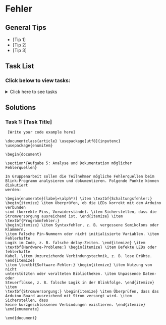 # Fehler

## General Tips
- [Tip 1]
- [Tip 2]
- [Tip 3]

## Task List
### Click below to view tasks:
<details>
  <summary>Click here to see tasks</summary>
  - [Analysieren Sie in Gruppenarbeit (2-4 Personen), welche Fehler beim Blink-Programm auftreten können (Schaltung, Programm). Dokumentieren Sie die möglichen Fehlerquellen und geben Sie Hinweise zum Lösen der Fehler.]
  
</details>

## Solutions

### Task 1: [Task Title]
```Arduino
 [Write your code example here]

\documentclass{article} \usepackage[utf8]{inputenc} \usepackage{enumitem}

\begin{document}

\section*{Aufgabe 5: Analyse und Dokumentation möglicher Fehlerquellen}

In Gruppenarbeit sollen die Teilnehmer mögliche Fehlerquellen beim
Blink-Programm analysieren und dokumentieren. Folgende Punkte können diskutiert
werden:

\begin{enumerate}[label=\alph*)] \item \textbf{Schaltungsfehler:}
\begin{itemize} \item Überprüfen, ob die LEDs korrekt mit dem Arduino verbunden
sind (korrekte Pins, Vorwiderstände). \item Sicherstellen, dass die
Stromversorgung ausreichend ist. \end{itemize} \item \textbf{Programmfehler:}
\begin{itemize} \item Syntaxfehler, z. B. vergessene Semikolons oder Klammern.
\item Falsche Pin-Nummern oder nicht initialisierte Variablen. \item Fehlerhafte
Logik im Code, z. B. falsche delay-Zeiten. \end{itemize} \item
\textbf{Hardware-Probleme:} \begin{itemize} \item Defekte LEDs oder fehlerhafte
Kabel. \item Unzureichende Verbindungstechnik, z. B. lose Drähte. \end{itemize}
\item \textbf{Software-Fehler:} \begin{itemize} \item Nutzung von nicht
unterstützten oder veralteten Bibliotheken. \item Unpassende Daten- oder
Steuerflüsse, z. B. falsche Logik in der Blinkfolge. \end{itemize} \item
\textbf{Stromversorgung:} \begin{itemize} \item Überprüfen, dass das
Arduino-Board ausreichend mit Strom versorgt wird. \item Sicherstellen, dass
keine kurzgeschlossenen Verbindungen existieren. \end{itemize} \end{enumerate}

\end{document}